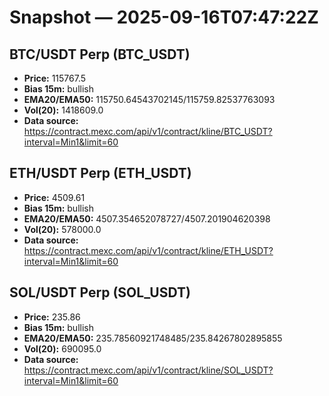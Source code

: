 # Snapshot — 2025-09-16T07:47:22Z

## BTC/USDT Perp (BTC_USDT)
- **Price:** 115767.5
- **Bias 15m:** bullish
- **EMA20/EMA50:** 115750.64543702145/115759.82537763093
- **Vol(20):** 1418609.0
- **Data source:** https://contract.mexc.com/api/v1/contract/kline/BTC_USDT?interval=Min1&limit=60

## ETH/USDT Perp (ETH_USDT)
- **Price:** 4509.61
- **Bias 15m:** bullish
- **EMA20/EMA50:** 4507.354652078727/4507.201904620398
- **Vol(20):** 578000.0
- **Data source:** https://contract.mexc.com/api/v1/contract/kline/ETH_USDT?interval=Min1&limit=60

## SOL/USDT Perp (SOL_USDT)
- **Price:** 235.86
- **Bias 15m:** bullish
- **EMA20/EMA50:** 235.78560921748485/235.84267802895855
- **Vol(20):** 690095.0
- **Data source:** https://contract.mexc.com/api/v1/contract/kline/SOL_USDT?interval=Min1&limit=60
